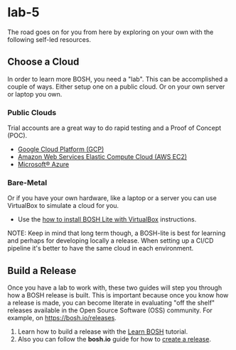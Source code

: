 # lab-5

The road goes on for you from here by exploring on your own with the following
self-led resources.

## Choose a Cloud

In order to learn more BOSH, you need a "lab".  This can be accomplished a couple
of ways.  Either setup one on a public cloud.  Or on your own server or laptop
you own.

### Public Clouds

Trial accounts are a great way to do rapid testing and a Proof of Concept (POC).

* [Google Cloud Platform (GCP)][gcp]
* [Amazon Web Services Elastic Compute Cloud (AWS EC2)][aws]
* [Microsoft® Azure][azure]

### Bare-Metal

Or if you have your own hardware, like a laptop or a server you can use
VirtualBox to simulate a cloud for you.

* Use the [how to install BOSH Lite with VirtualBox][bosh-lite] instructions.

NOTE:  Keep in mind that long term though, a BOSH-lite is best for learning and
perhaps for developing locally a release.  When setting up a CI/CD pipeline it's
better to have the same cloud in each environment.

## Build a Release

Once you have a lab to work with, these two guides will step you through how a
BOSH release is built.  This is important because once you know how a release
is made, you can become literate in evaluating "off the shelf" releases available
in the Open Source Software (OSS) community.  For example, on https://bosh.io/releases.

1. Learn how to build a release with the [Learn BOSH][mariash] tutorial.
2. Also you can follow the **bosh.io** guide for how to [create a release][create-release].

[//]: # (Links)

[gcp]:            https://cloud.google.com/free/
[aws]:            https://aws.amazon.com/free/
[azure]:          https://azure.microsoft.com/en-us/free/
[mariash]:        https://mariash.github.io/learn-bosh/
[create-release]: https://bosh.io/docs/create-release/
[bosh-lite]:      https://bosh.io/docs/bosh-lite/
